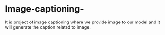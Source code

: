 # Image-captioning-
It is project of image captioning where we provide image to our model and it will generate the caption related to image.
